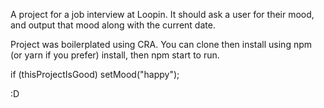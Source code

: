 A project for a job interview at Loopin. It should ask a user for their mood, and output that mood along with the current date.

Project was boilerplated using CRA. You can clone then install using npm (or yarn if you prefer) install, then npm start to run.

if (thisProjectIsGood) setMood("happy");

:D

